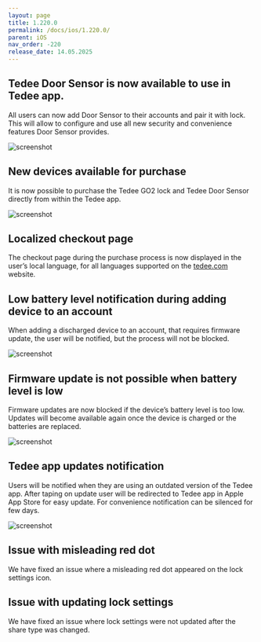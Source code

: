 ```yaml
---
layout: page
title: 1.220.0
permalink: /docs/ios/1.220.0/
parent: iOS
nav_order: -220
release_date: 14.05.2025
---
```


## Tedee Door Sensor is now available to use in Tedee app.
All users can now add Door Sensor to their accounts and pair it with lock. This will allow to configure and use all new security and convenience features Door Sensor provides.

![screenshot](/tedee-release-notes/docs/ios/assets/1.220.0-ds-features.png)

## New devices available for purchase
It is now possible to purchase the Tedee GO2 lock and Tedee Door Sensor directly from within the Tedee app.

![screenshot](/tedee-release-notes/docs/ios/assets/1.220.0-new-devices.png)

## Localized checkout page
The checkout page during the purchase process is now displayed in the user’s local language, for all languages supported on the [tedee.com](https://tedee.com) website.

## Low battery level notification during adding device to an account
When adding a discharged device to an account, that requires firmware update, the user will be notified, but the process will not be blocked.

![screenshot](/tedee-release-notes/docs/ios/assets/1.220.0-fw-update-low-battery-adding.png)

## Firmware update is not possible when battery level is low
Firmware updates are now blocked if the device’s battery level is too low. Updates will become available again once the device is charged or the batteries are replaced.

![screenshot](/tedee-release-notes/docs/ios/assets/1.220.0-fw-update-blocked.png)

## Tedee app updates notification
Users will be notified when they are using an outdated version of the Tedee app. After taping on update user will be redirected to Tedee app in Apple App Store for easy update. For convenience notification can be silenced for few days.

![screenshot](/tedee-release-notes/docs/ios/assets/1.220.0-app-update.png)

## Issue with misleading red dot
We have fixed an issue where a misleading red dot appeared on the lock settings icon.

## Issue with updating lock settings
We have fixed an issue where lock settings were not updated after the share type was changed.
